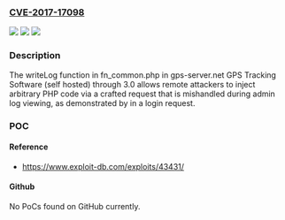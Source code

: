 ### [CVE-2017-17098](https://cve.mitre.org/cgi-bin/cvename.cgi?name=CVE-2017-17098)
![](https://img.shields.io/static/v1?label=Product&message=n%2Fa&color=blue)
![](https://img.shields.io/static/v1?label=Version&message=n%2Fa&color=blue)
![](https://img.shields.io/static/v1?label=Vulnerability&message=n%2Fa&color=brighgreen)

### Description

The writeLog function in fn_common.php in gps-server.net GPS Tracking Software (self hosted) through 3.0 allows remote attackers to inject arbitrary PHP code via a crafted request that is mishandled during admin log viewing, as demonstrated by <?php system($_GET[cmd]); ?> in a login request.

### POC

#### Reference
- https://www.exploit-db.com/exploits/43431/

#### Github
No PoCs found on GitHub currently.

